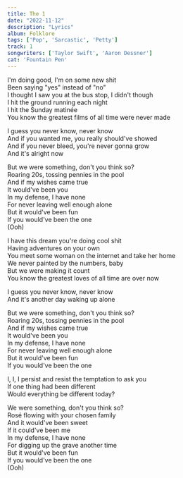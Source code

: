 ```yaml
---
title: The 1
date: "2022-11-12"
description: "Lyrics"
album: Folklore
tags: ['Pop', 'Sarcastic', 'Petty']
track: 1
songwriters: ['Taylor Swift', 'Aaron Dessner']
cat: 'Fountain Pen'
---
```

<p className="verse-one">
I'm doing good, I'm on some new shit <br />
Been saying "yes" instead of "no" <br />
I thought I saw you at the bus stop, I didn't though <br />
I hit the ground running each night <br />
I hit the Sunday matinée <br />
You know the greatest films of all time were never made <br />
</p>
<p className="pre-chorus">
I guess you never know, never know <br />
And if you wanted me, you really should've showed <br />
And if you never bleed, you're never gonna grow <br />
And it's alright now <br />
</p>
<p className="chorus">
But we were something, don't you think so? <br />
Roaring 20s, tossing pennies in the pool <br />
And if my wishes came true <br />
It would've been you <br />
In my defense, I have none <br />
For never leaving well enough alone <br />
But it would've been fun <br />
If you would've been the one <br />
(Ooh) <br />
</p>
<p className="verse-two">
I have this dream you're doing cool shit <br />
Having adventures on your own <br />
You meet some woman on the internet and take her home <br />
We never painted by the numbers, baby <br />
But we were making it count <br />
You know the greatest loves of all time are over now <br />
</p>
<p className="pre-chorus">
I guess you never know, never know <br />
And it's another day waking up alone <br />
</p>
<p className="chorus">
But we were something, don't you think so? <br />
Roaring 20s, tossing pennies in the pool <br />
And if my wishes came true <br />
It would've been you <br />
In my defense, I have none <br />
For never leaving well enough alone <br />
But it would've been fun <br />
If you would've been the one <br />
</p>
<p className="bridge">
I, I, I persist and resist the temptation to ask you <br />
If one thing had been different <br />
Would everything be different today? <br />
</p>
<p className="chorus">
We were something, don't you think so? <br />
Rosé flowing with your chosen family <br />
And it would've been sweet <br />
If it could've been me <br />
In my defense, I have none <br />
For digging up the grave another time <br />
But it would've been fun <br />
If you would've been the one <br />
(Ooh) <br />
</p>


